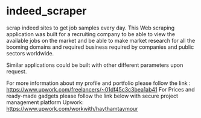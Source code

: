 # indeed_scraper
scrap indeed sites to get job samples every day. 
This Web scraping application was built for a recruiting company to be able to view the available jobs on the market and be able to make market research for all the booming domains and required business required by companies and public sectors worldwide.

Similar applications could be built with other different parameters upon request.

For more information about my profile and portfolio please follow the link : https://www.upwork.com/freelancers/~01df45c3c3bea1ab41 For Prices and ready-made gadgets please follow the link below with secure project management platform Upwork: https://www.upwork.com/workwith/haythamtaymour
